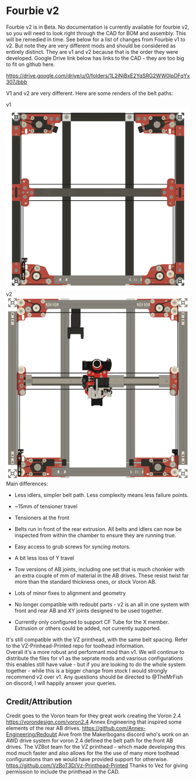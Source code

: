 # Fourbie v2

Fourbie v2 is in Beta. 
No documentation is currently available for fourbie v2, so you will need to look right through the CAD for BOM and assembly. This will be remedied in time. See below for a list of changes from Fourbie v1 to v2. But note they are very different mods and should be considered as entirely distinct. They are v1 and v2 because that is the order they were developed. 
Google Drive link below has links to the CAD - they are too big to fit on github here. 

https://drive.google.com/drive/u/0/folders/1L2iNjBxE2YqSRG2WW0IpDFqYx307Jbbb

V1 and v2 are very different. Here are some renders of the belt paths:

v1
![Alt text](images/Fourbiev1BeltPath.png)
v2
![Alt text](images/Fourbiev2BeltPath.png)
Main differences:
   * Less idlers, simpler belt path. Less complexity means less failure points. 

   * ~15mm of tensioner travel

   * Tensioners at the front

   * Belts run in front of the rear extrusion. All belts and idlers can now be inspected from within the chamber to ensure they are running true.

   * Easy access to grub screws for syncing motors. 

   * A bit less loss of Y travel

   * Tow versions of AB joints, including one set that is much chonkier with an extra couple of mm of material in the AB drives. These resist twist far more than the standard thickness ones, or stock Voron AB.

   * Lots of minor fixes to alignment and geometry

   * No longer compatible with redoubt parts - v2 is an all in one system with front and rear AB and XY joints designed to be used together.

   * Currently only configured to support CF Tube for the X member. Extrusion or others could be added, not currently supported. 

It's still compatible with the VZ printhead, with the same belt spacing. Refer to the VZ-Prinhead-Printed repo for toolhead information.  
Overall it's a more robust and performant mod than v1. We will continue to distribute the files for v1 as the seprate mods and vasrious configurations this enables still have value - but if you are looking to do the whole system together - while this is a bigger change from stock I would strongly recommend v2 over v1. Any questions should be directed to @TheMrFish on discord, I will happily answer your queries. 

## Credit/Attribution
Credit goes to the Voron team for they great work creating the Voron 2.4 https://vorondesign.com/voron2.4
Annex Engineering that inspired some elements of the rear AB drives.  https://github.com/Annex-Engineering/Redoubt
Aive from the Makerbogans discord who's work on an AWD drive system for voron 2.4 defined the belt path for the front AB drives. 
The VZBot team for the VZ printhead - which made developing this mod much faster and also allows for the the use of many more toolhead configurations than we would have provided support for otherwise. https://github.com/VzBoT3D/Vz-Printhead-Printed
Thanks to Vez for giving permission to include the printhead in the CAD. 



